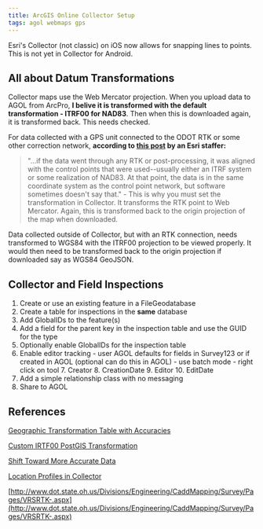 ```yaml
---
title: ArcGIS Online Collector Setup
tags: agol webmaps gps
---
```


<span class="bg-error">Esri's Collector (not classic) on iOS now allows for snapping lines to points. This is not yet in Collector for Android.</span>

## All about Datum Transformations

Collector maps use the Web Mercator projection. When you upload data to AGOL from ArcPro, **I belive it is transformed with the default transformation - ITRF00 for NAD83**. Then when this is downloaded again, it is transformed back. This needs checked.

For data collected with a GPS unit connected to the ODOT RTK or some other correction network, **according to [this post](https://community.esri.com/thread/225752-issues-with-wgs1984itrf00tonad1983-datum-transformation) by an Esri staffer:**
> "...if the data went through any RTK or post-processing, it was aligned with the control points that were used--usually either an ITRF system or some realization of NAD83. At that point, the data is in the same coordinate system as the control point network, but software sometimes doesn't say that." - This is why you must set the transformation in Collector. It transforms the RTK point to Web Mercator. Again, this is transformed back to the origin projection of the map when downloaded.

Data collected outside of Collector, but with an RTK connection, needs transformed to WGS84 with the ITRF00 projection to be viewed properly. It would then need to be transformed back to the origin projection if downloaded say as WGS84 GeoJSON.

## Collector and Field Inspections

1. Create or use an existing feature in a FileGeodatabase
2. Create a table for inspections in the **same** database
3. Add GlobalIDs to the feature(s)
4. Add a field for the parent key in the inspection table and use the GUID for the type
5. Optionally enable GlobalIDs for the inspection table
6. Enable editor tracking - user AGOL defaults for fields in Survey123 or if created in AGOL (optional can do this in AGOL) - use batch mode - right click on tool
	7. Creator
	8. CreationDate
	9. Editor
	10. EditDate
11.  Add a simple relationship class with no messaging
12.  Share to AGOL

## References

[Geographic Transformation Table with Accuracies](https://desktop.arcgis.com/en/arcmap/latest/map/projections/pdf/geographic_transformations.pdf)

[Custom IRTF00 PostGIS Transformation](https://gis.stackexchange.com/questions/112198/proj4-postgis-transformations-between-wgs84-and-nad83-transformations-in-alask?rq=1)

[Shift Toward More Accurate Data](http://proceedings.esri.com/library/userconf/seuc18/papers/seuc-31.pdf)

[Location Profiles in Collector](https://www.seilergeo.com/2017/07/21/location-profile-setup-for-real-time-corrections-with-esri-collector/)

[http://www.dot.state.oh.us/Divisions/Engineering/CaddMapping/Survey/Pages/VRSRTK-.aspx](http://www.dot.state.oh.us/Divisions/Engineering/CaddMapping/Survey/Pages/VRSRTK-.aspx)